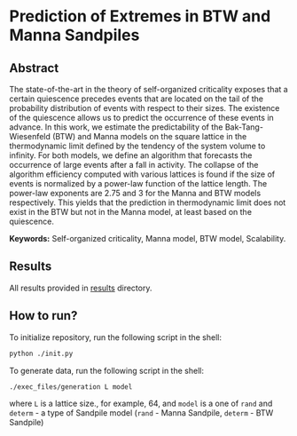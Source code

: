 # Prediction of Extremes in BTW and Manna Sandpiles

## Abstract

The state-of-the-art in the theory of self-organized criticality exposes that a certain quiescence precedes events that are located on the tail of the probability distribution of events with respect to their sizes. The existence of the quiescence allows us to predict the occurrence of these events in advance. In this work, we estimate the predictability of the Bak-Tang-Wiesenfeld (BTW) and Manna models on the square lattice in the thermodynamic limit defined by the tendency of the system volume to infinity. For both models, we define an algorithm that forecasts the occurrence of large events after a fall in activity. The collapse of the algorithm efficiency computed with various lattices is found if the size of events is normalized by a power-law function of the lattice length. The power-law exponents are $2.75$ and $3$ for the Manna and BTW models respectively. This yields that the prediction in thermodynamic limit does not exist in the BTW but not in the Manna model, at least based on the quiescence.

**Keywords:** Self-organized criticality, Manna model, BTW model, Scalability.

## Results

All results provided in [results](./results/) directory.

## How to run?

To initialize repository, run the following script in the shell:

```bash
python ./init.py
```

To generate data, run the following script in the shell:

```bash
./exec_files/generation L model
```

where `L` is a lattice size., for example, 64, and `model` is a one of `rand` and `determ` - a type of Sandpile model (`rand` - Manna Sandpile, `determ` - BTW Sandpile)
